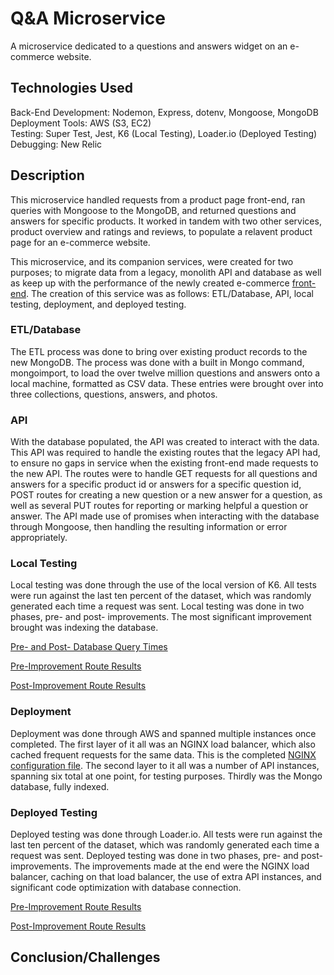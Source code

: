 # Q&A Microservice

A microservice dedicated to a questions and answers widget on an e-commerce website.

## Technologies Used

Back-End Development: Nodemon, Express, dotenv, Mongoose, MongoDB <br>
Deployment Tools: AWS (S3, EC2) <br>
Testing: Super Test, Jest, K6 (Local Testing), Loader.io (Deployed Testing)<br>
Debugging: New Relic

## Description

This microservice handled requests from a product page front-end, ran queries with Mongoose to the MongoDB, and returned questions and answers for specific products. 
It worked in tandem with two other services, product overview and ratings and reviews, to populate a relavent product page for an e-commerce website. 
<br>

This microservice, and its companion services, were created for two purposes; to migrate data from a legacy, monolith API and database as well as 
keep up with the performance of the newly created e-commerce [front-end](https://github.com/kgnwlf/fec). The creation of this service was as follows: 
ETL/Database, API, local testing, deployment, and deployed testing.

### ETL/Database

The ETL process was done to bring over existing product records to the new MongoDB. The process was done with a built in Mongo command, mongoimport,
to load the over twelve million questions and answers onto a local machine, formatted as CSV data. These entries were brought over into three collections,
questions, answers, and photos. 

### API

With the database populated, the API was created to interact with the data. This API was required to handle the existing routes that the legacy API had,
to ensure no gaps in service when the existing front-end made requests to the new API. The routes were to handle GET requests for all questions and answers
for a specific product id or answers for a specific question id, POST routes for creating a new question or a new answer for a question, as well as
several PUT routes for reporting or marking helpful a question or answer. The API made use of promises when interacting with the database through
Mongoose, then handling the resulting information or error appropriately.

### Local Testing

Local testing was done through the use of the local version of K6. All tests were run against the last ten percent of the dataset, which was randomly
generated each time a request was sent. Local testing was done in two phases, pre- and post- improvements. The most significant improvement brought
was indexing the database.
<br>

[Pre- and Post- Database Query Times](https://www.notion.so/SDC-Database-Query-Times-ea5da9e5520d4e10be88055cff7854e4)
<br>

[Pre-Improvement Route Results](https://www.notion.so/SDC-Local-Stress-Testing-before-Improvements-90e8ea3a78794e3aa500e2cd76942e33)
<br>

[Post-Improvement Route Results](https://www.notion.so/SDC-Local-Stress-Testing-with-Improvements-e9d52ade4c2147d8a69bb43534457a57)
<br>

### Deployment

Deployment was done through AWS and spanned multiple instances once completed. The first layer of it all was an NGINX load balancer, which also cached
frequent requests for the same data. 
This is the completed [NGINX configuration file](https://www.notion.so/SDC-NGINX-Configuration-46671de81197427fa688aa78be745c4d). 
The second layer to it all was a number of API instances, spanning six total at one point, for testing purposes. Thirdly was the Mongo database, fully 
indexed. 

### Deployed Testing

Deployed testing was done through Loader.io. All tests were run against the last ten percent of the dataset, which was randomly generated each time a request
was sent. Deployed testing was done in two phases, pre- and post- improvements. The improvements made at the end were the NGINX load balancer, caching on 
that load balancer, the use of extra API instances, and significant code optimization with database connection. 
<br>

[Pre-Improvement Route Results](https://www.notion.so/SDC-Deployed-Stress-Testing-844fd0b9f10649478c51978ba1eea1dd)
<br>

[Post-Improvement Route Results](https://www.notion.so/SDC-Final-Deployed-Stress-Test-ca91a92878414fc7b79540dbf6415072)

## Conclusion/Challenges



